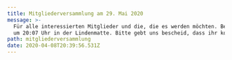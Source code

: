 ```yaml
---
title: Mitgliederversammlung am 29. Mai 2020
message: >-
  Für alle interessierten Mitglieder und die, die es werden möchten. Beginn ist
  um 20:07 Uhr in der Lindenmatte. Bitte gebt uns bescheid, dass ihr kommt.
path: mitgliederversammlung
date: 2020-04-08T20:39:56.531Z
---
```

